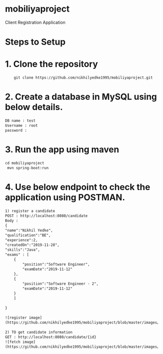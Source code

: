 # mobiliyaproject
Client Registration Application

# Steps to Setup

# 1. Clone the repository

    	git clone https://github.com/nikhilyedke1995/mobiliyaproject.git
  
# 2. Create a database in MySQL using below details.
  	DB name : test
  	Username : root
  	password : 
  
# 3. Run the app using maven 

  	cd mobiliyaproject
 	 mvn spring-boot:run

# 4. Use below endpoint to check the application using POSTMAN.

  	1) register a candidate 
  	POST : http://localhost:8080/candidate
  	Body : 
  	{
	"name":"Nikhil Yedke",
	"qualification":"BE",
	"experience":2,
	"createdOn":"2019-11-28",
	"skills":"Java",
	"exams" : [
		{
			"position":"Software Engineer",
			"examDate":"2019-11-12"
		},
		{
			"position":"Software Engineer - 2",
			"examDate":"2019-11-12"
		}
		]
	
	}
	
	![register image](https://github.com/nikhilyedke1995/mobiliyaproject/blob/master/images/candidatesave.png)

	2) TO get candidate information
	GET : http://localhost:8080/candidate/{id}
	![fetch image](https://github.com/nikhilyedke1995/mobiliyaproject/blob/master/images/fetchcandidate.png)
	

